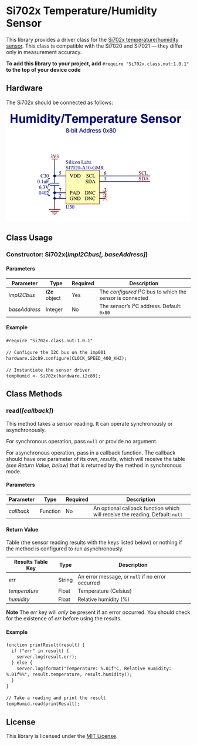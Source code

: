 # Si702x Temperature/Humidity Sensor #

This library provides a driver class for the [Si702x temperature/humidity sensor](http://www.silabs.com/Support%20Documents/TechnicalDocs/Si7021-A20.pdf). This class is compatible with the Si7020 and Si7021 &mdash; they differ only in measurement accuracy.

**To add this library to your project, add** `#require "Si702x.class.nut:1.0.1"` **to the top of your device code**

## Hardware ##

The Si702x should be connected as follows:

![Si7020 Circuit](./circuit.png)

## Class Usage ##

### Constructor: Si702x(*impI2Cbus[, baseAddress]*) ###

#### Parameters ####

| Parameter | Type | Required | Description |
| --- | --- | --- | --- |
| *impI2Cbus* | **i2c** object | Yes | The *configured* I&sup2;C bus to which the sensor is connected |
| *baseAddress* | Integer  | No | The sensor’s I&sup2;C address. Default: `0x80` |

#### Example ####

```squirrel
#require "Si702x.class.nut:1.0.1"

// Configure the I2C bus on the imp001
hardware.i2c89.configure(CLOCK_SPEED_400_KHZ);

// Instantiate the sensor driver
tempHumid <- Si702x(hardware.i2c89);
```

## Class Methods ##

### read(*[callback]*) ###

This method takes a sensor reading. It can operate synchronously or asynchronously.

For synchronous operation, pass `null` or provide no argument.

For asynchronous operation, pass in a callback function. The callback should have one parameter of its own, *results*, which will receive the table *(see Return Value, below)* that is returned by the method in synchronous mode.

#### Parameters ####

| Parameter | Type | Required | Description |
| --- | --- | --- | --- |
| *callback* | Function | No | An optional callback function which will receive the reading. Default: `null` |

#### Return Value ####

Table (the sensor reading results with the keys listed below) or nothing if the method is configured to run asynchronously.

| Results Table Key | Type | Description |
| --- | --- | --- |
| *err* | String | An error message, or `null` if no error occurred |
| *temperature* | Float | Temperature (Celsius) |
| *humidity* | Float | Relative humidity (%) |

**Note** The *err* key will *only* be present if an error occurred. You should check for the existence of *err* before using the results.

#### Example ####

```squirrel
function printResult(result) {
  if ("err" in result) {
    server.log(result.err);
  } else {
    server.log(format("Temperature: %.01f°C, Relative Humidity: %.01f%%", result.temperature, result.humidity));
  }
}

// Take a reading and print the result
tempHumid.read(printResult);
```

## License ##

This library is licensed under the [MIT License](./LICENSE).
